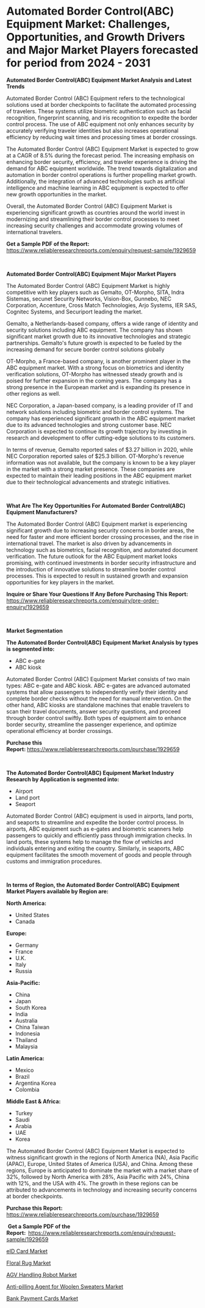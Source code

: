 <p><h1>Automated Border Control(ABC) Equipment Market: Challenges, Opportunities, and Growth Drivers and Major Market Players forecasted for period from 2024 - 2031</h1></p><p><strong>Automated Border Control(ABC) Equipment Market Analysis and Latest Trends</strong></p>
<p><p>Automated Border Control (ABC) Equipment refers to the technological solutions used at border checkpoints to facilitate the automated processing of travelers. These systems utilize biometric authentication such as facial recognition, fingerprint scanning, and iris recognition to expedite the border control process. The use of ABC equipment not only enhances security by accurately verifying traveler identities but also increases operational efficiency by reducing wait times and processing times at border crossings.</p><p>The Automated Border Control (ABC) Equipment Market is expected to grow at a CAGR of 8.5% during the forecast period. The increasing emphasis on enhancing border security, efficiency, and traveler experience is driving the demand for ABC equipment worldwide. The trend towards digitalization and automation in border control operations is further propelling market growth. Additionally, the integration of advanced technologies such as artificial intelligence and machine learning in ABC equipment is expected to offer new growth opportunities in the market.</p><p>Overall, the Automated Border Control (ABC) Equipment Market is experiencing significant growth as countries around the world invest in modernizing and streamlining their border control processes to meet increasing security challenges and accommodate growing volumes of international travelers.</p></p>
<p><strong>Get a Sample PDF of the Report:&nbsp;</strong> <a href="https://www.reliableresearchreports.com/enquiry/request-sample/1929659">https://www.reliableresearchreports.com/enquiry/request-sample/1929659</a></p>
<p>&nbsp;</p>
<p><strong>Automated Border Control(ABC) Equipment Major Market Players</strong></p>
<p><p>The Automated Border Control (ABC) Equipment Market is highly competitive with key players such as Gemalto, OT-Morpho, SITA, Indra Sistemas, secunet Security Networks, Vision-Box, Gunnebo, NEC Corporation, Accenture, Cross Match Technologies, Arjo Systems, IER SAS, Cognitec Systems, and Securiport leading the market. </p><p>Gemalto, a Netherlands-based company, offers a wide range of identity and security solutions including ABC equipment. The company has shown significant market growth due to its innovative technologies and strategic partnerships. Gemalto's future growth is expected to be fueled by the increasing demand for secure border control solutions globally</p><p>OT-Morpho, a France-based company, is another prominent player in the ABC equipment market. With a strong focus on biometrics and identity verification solutions, OT-Morpho has witnessed steady growth and is poised for further expansion in the coming years. The company has a strong presence in the European market and is expanding its presence in other regions as well.</p><p>NEC Corporation, a Japan-based company, is a leading provider of IT and network solutions including biometric and border control systems. The company has experienced significant growth in the ABC equipment market due to its advanced technologies and strong customer base. NEC Corporation is expected to continue its growth trajectory by investing in research and development to offer cutting-edge solutions to its customers.</p><p>In terms of revenue, Gemalto reported sales of $3.27 billion in 2020, while NEC Corporation reported sales of $25.3 billion. OT-Morpho's revenue information was not available, but the company is known to be a key player in the market with a strong market presence. These companies are expected to maintain their leading positions in the ABC equipment market due to their technological advancements and strategic initiatives.</p></p>
<p>&nbsp;</p>
<p><strong>What Are The Key Opportunities For Automated Border Control(ABC) Equipment Manufacturers?</strong></p>
<p><p>The Automated Border Control (ABC) Equipment market is experiencing significant growth due to increasing security concerns in border areas, the need for faster and more efficient border crossing processes, and the rise in international travel. The market is also driven by advancements in technology such as biometrics, facial recognition, and automated document verification. The future outlook for the ABC Equipment market looks promising, with continued investments in border security infrastructure and the introduction of innovative solutions to streamline border control processes. This is expected to result in sustained growth and expansion opportunities for key players in the market.</p></p>
<p><strong>Inquire or Share Your Questions If Any Before Purchasing This Report:</strong> <a href="https://www.reliableresearchreports.com/enquiry/pre-order-enquiry/1929659">https://www.reliableresearchreports.com/enquiry/pre-order-enquiry/1929659</a></p>
<p>&nbsp;</p>
<p><strong>Market Segmentation</strong></p>
<p><strong>The Automated Border Control(ABC) Equipment Market Analysis by types is segmented into:</strong></p>
<p><ul><li>ABC e-gate</li><li>ABC kiosk</li></ul></p>
<p><p>Automated Border Control (ABC) Equipment Market consists of two main types: ABC e-gate and ABC kiosk. ABC e-gates are advanced automated systems that allow passengers to independently verify their identity and complete border checks without the need for manual intervention. On the other hand, ABC kiosks are standalone machines that enable travelers to scan their travel documents, answer security questions, and proceed through border control swiftly. Both types of equipment aim to enhance border security, streamline the passenger experience, and optimize operational efficiency at border crossings.</p></p>
<p><strong>Purchase this Report:&nbsp;</strong><a href="https://www.reliableresearchreports.com/purchase/1929659">https://www.reliableresearchreports.com/purchase/1929659</a></p>
<p>&nbsp;</p>
<p><strong>The Automated Border Control(ABC) Equipment Market Industry Research by Application is segmented into:</strong></p>
<p><ul><li>Airport</li><li>Land port</li><li>Seaport</li></ul></p>
<p><p>Automated Border Control (ABC) equipment is used in airports, land ports, and seaports to streamline and expedite the border control process. In airports, ABC equipment such as e-gates and biometric scanners help passengers to quickly and efficiently pass through immigration checks. In land ports, these systems help to manage the flow of vehicles and individuals entering and exiting the country. Similarly, in seaports, ABC equipment facilitates the smooth movement of goods and people through customs and immigration procedures.</p></p>
<p>&nbsp;</p>
<p><strong>In terms of Region, the Automated Border Control(ABC) Equipment Market Players available by Region are:</strong></p>
<p>
    <p> <strong> North America: </strong>
        <ul>
            <li>United States</li>
            <li>Canada</li>
        </ul>
        </p> 
    <p> <strong> Europe: </strong>
        <ul>
            <li>Germany</li>
            <li>France</li>
            <li>U.K.</li>
            <li>Italy</li>
            <li>Russia</li>
        </ul>
        </p> 
    <p> <strong> Asia-Pacific: </strong>
        <ul>
            <li>China</li>
            <li>Japan</li>
            <li>South Korea</li>
            <li>India</li>
            <li>Australia</li>
            <li>China Taiwan</li>
            <li>Indonesia</li>
            <li>Thailand</li>
            <li>Malaysia</li>
        </ul>
        </p> 
    <p> <strong> Latin America: </strong>
        <ul>
            <li>Mexico</li>
            <li>Brazil</li>
            <li>Argentina Korea</li>
            <li>Colombia</li>
        </ul>
        </p> 
    <p> <strong> Middle East & Africa: </strong>
        <ul>
            <li>Turkey</li>
            <li>Saudi</li>
            <li>Arabia</li>
            <li>UAE</li>
            <li>Korea</li>
        </ul>
    </p>
    </p>
<p><p>The Automated Border Control (ABC) Equipment Market is expected to witness significant growth in the regions of North America (NA), Asia Pacific (APAC), Europe, United States of America (USA), and China. Among these regions, Europe is anticipated to dominate the market with a market share of 32%, followed by North America with 28%, Asia Pacific with 24%, China with 12%, and the USA with 4%. The growth in these regions can be attributed to advancements in technology and increasing security concerns at border checkpoints.</p></p>
<p><strong>Purchase this Report: </strong><a href="https://www.reliableresearchreports.com/purchase/1929659">https://www.reliableresearchreports.com/purchase/1929659</a></p>
<p>&nbsp;<strong>Get a Sample PDF of the Report:&nbsp;&nbsp;</strong><a href="https://www.reliableresearchreports.com/enquiry/request-sample/1929659">https://www.reliableresearchreports.com/enquiry/request-sample/1929659</a></p>
<p><strong></strong></p>
<p><p><a href="https://github.com/changoleonlaverguenzanoexiste/Market-Research-Report-List-2/blob/main/eid-card-market.md">eID Card Market</a></p><p><a href="https://view.publitas.com/reportprime-1/decoding-the-floral-rug-market-a-deep-dive-into-the-latest-market-trends-market-segmentation-and-competitive-analysis/">Floral Rug Market</a></p><p><a href="https://pretty-mail-caf.notion.site/AGV-Handling-Robot-Market-Offers-Provide-Insightful-Data-for-the-Time-Period-from-2024-to-2031-and-a-be9ea770b8e7479a903b98968c5c947d">AGV Handling Robot Market</a></p><p><a href="https://flame-sidecar-702.notion.site/Anti-pilling-Agent-for-Woolen-Sweaters-Market-Dynamics-2024-2031-Also-about-Its-Market-Trends-Proj-31281d074cd24a0cbcf9060baf4fc2d8">Anti-pilling Agent for Woolen Sweaters Market</a></p><p><a href="https://github.com/dimitrishawkinswaynenp91rgz/Market-Research-Report-List-1/blob/main/bank-payment-cards-market.md">Bank Payment Cards Market</a></p></p>
